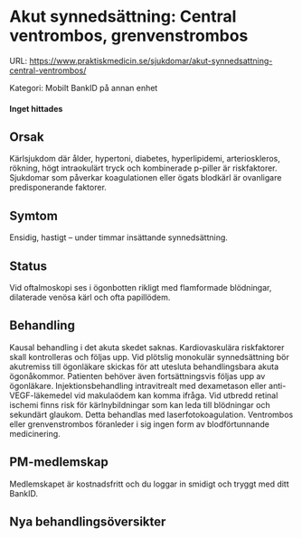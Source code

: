 # Akut synnedsättning: Central ventrombos, grenvenstrombos

URL: https://www.praktiskmedicin.se/sjukdomar/akut-synnedsattning-central-ventrombos/



Kategori: Mobilt BankID på annan enhet

#### Inget hittades

## Orsak

Kärlsjukdom där ålder, hypertoni, diabetes, hyperlipidemi, arterioskleros, rökning, högt intraokulärt tryck och kombinerade p-piller är riskfaktorer. Sjukdomar som påverkar koagulationen eller ögats blodkärl är ovanligare predisponerande faktorer.

## Symtom

Ensidig, hastigt – under timmar insättande synnedsättning.

## Status

Vid oftalmoskopi ses i ögonbotten rikligt med flamformade blödningar, dilaterade venösa kärl och ofta papillödem.

## Behandling

Kausal behandling i det akuta skedet saknas. Kardiovaskulära riskfaktorer skall kontrolleras och följas upp. Vid plötslig monokulär synnedsättning bör akutremiss till ögonläkare skickas för att utesluta behandlingsbara akuta ögonåkommor. Patienten behöver även fortsättningsvis följas upp av ögonläkare. Injektionsbehandling intravitrealt med dexametason eller anti-VEGF-läkemedel vid makulaödem kan komma ifråga. Vid utbredd retinal ischemi finns risk för kärlnybildningar som kan leda till blödningar och sekundärt glaukom. Detta behandlas med laserfotokoagulation. Ventrombos eller grenvenstrombos föranleder i sig ingen form av blodförtunnande medicinering.

## PM-medlemskap

Medlemskapet är kostnadsfritt och du loggar in smidigt och tryggt med ditt BankID.

## Nya behandlingsöversikter

